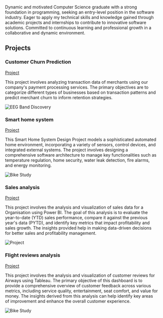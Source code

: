 Dynamic and motivated Computer Science graduate with a strong foundation in programming, seeking an entry-level position in the software industry. Eager to apply my technical skills and knowledge gained through academic projects and internships to contribute to innovative software solutions. Committed to continuous learning and professional growth in a collaborative and dynamic environment. 

## Projects
### Customer Churn Prediction
[Project](git@github.com:Gnanu123/Churn-prediction.git)

This project involves analyzing transaction data of merchants using our company's payment processing services. The primary objectives are to categorize different types of businesses based on transaction patterns and predict merchant churn to inform retention strategies.

![EEG Band Discovery](/assets/img/eeg_band_discovery.jpeg)

### Smart home system
[Project](git@github.com:Gnanu123/Smart-Home-system-design.git)

This Smart Home System Design Project models a sophisticated automated home environment, incorporating a variety of sensors, control devices, and integrated external systems. The project involves designing a comprehensive software architecture to manage key functionalities such as temperature regulation, home security, water leak detection, fire alarms, and energy monitoring.


![Bike Study](/assets/img/bike_study.jpeg)

### Sales analysis
[Project](git@github.com:Gnanu123/Sales-performance-PowerBI.git)

This project involves the analysis and visualization of sales data for a Organisation using Power BI. The goal of this analysis is to evaluate the year-to-date (YTD) sales performance, compare it against the previous year's data (PYTD), and identify key metrics that impact profitability and sales growth. The insights provided help in making data-driven decisions for better sales and profitability management.

![Project](/assets/img/bike_study.jpeg)

### Flight reviews analysis
[Project](git@github.com:Gnanu123/Flight-ratings---Tableau.git)

This project involves the analysis and visualization of customer reviews for Airways using Tableau. The primary objective of this dashboard is to provide a comprehensive overview of customer feedback across various metrics, including service quality, entertainment, seat comfort, and value for money. The insights derived from this analysis can help identify key areas of improvement and enhance the overall customer experience.

![Bike Study](/assets/img/bike_study.jpeg)

